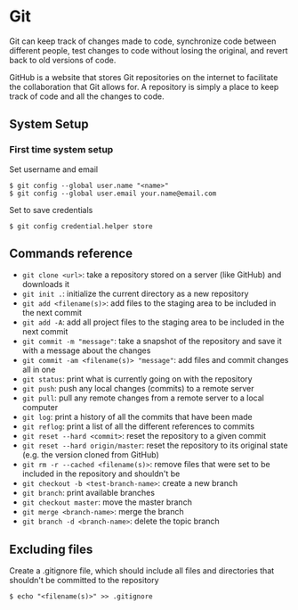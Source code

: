 # Git

Git can keep track of changes made to code, synchronize code between different people, test changes to code without losing the original, and revert back to old versions of code.

GitHub is a website that stores Git repositories on the internet to facilitate the collaboration that Git allows for. A repository is simply a place to keep track of code and all the changes to code.

## System Setup

### First time system setup
Set username and email
```Shell
$ git config --global user.name "<name>"
$ git config --global user.email your.name@email.com
```

Set to save credentials
```Shell
$ git config credential.helper store
```

## Commands reference

* `git clone <url>`: take a repository stored on a server (like GitHub) and downloads it
* `git init .`: initialize the current directory as a new repository
* `git add <filename(s)>`: add files to the staging area to be included in the next commit
* `git add -A`: add all project files to the staging area to be included in the next commit
* `git commit -m "message"`: take a snapshot of the repository and save it with a message about the changes
* `git commit -am <filename(s)> "message"`: add files and commit changes all in one
* `git status`: print what is currently going on with the repository
* `git push`: push any local changes (commits) to a remote server
* `git pull`: pull any remote changes from a remote server to a local computer
* `git log`: print a history of all the commits that have been made
* `git reflog`: print a list of all the different references to commits
* `git reset --hard <commit>`: reset the repository to a given commit
* `git reset --hard origin/master`: reset the repository to its original state (e.g. the version cloned from GitHub)
* `git rm -r --cached <filename(s)>`: remove files that were set to be included in the repository and shouldn't be
* `git checkout -b <test-branch-name>`: create a new branch
* `git branch`: print available branches
* `git checkout master`: move the master branch
* `git merge <branch-name>`: merge the branch
* `git branch -d <branch-name>`: delete the topic branch

## Excluding files
Create a .gitignore file, which should include all files and directories that shouldn't be committed to the repository
```shell
$ echo "<filename(s)>" >> .gitignore
```
